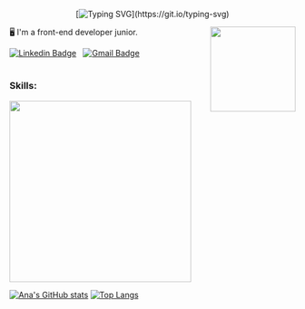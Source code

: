 <div align="center">

  [![Typing SVG](https://readme-typing-svg.herokuapp.com/?color=e33e81&size=35&center=true&vCenter=true&width=1000&lines=Hi,+I'm+Ana+Luiza.)](https://git.io/typing-svg)

  <img height="150" align="right" src="https://media.discordapp.net/attachments/1015469538738970636/1072242998953390130/popcorn.png">

</div>


:desktop_computer: I'm a front-end developer junior.

<div style="display: inline_block"> 

  [![Linkedin Badge](https://img.shields.io/badge/Linkedin-323330?style=for-the-badge&logo=linkedin&logoColor=blue)](https://www.linkedin.com/in/ana-luiza-de-castro/) &nbsp; 
  [![Gmail Badge](https://img.shields.io/badge/-canaluizastro@gmail.com-c14438?style=for-the-badge&logo=Gmail&logoColor=white&link=mailto:canaluizastro@gmail.com)](mailto:canaluizastro@gmail.com) &nbsp;

</div>

#


  ### Skills:

  <img width="320" src="https://skills.thijs.gg/icons?i=html,css,js,ts,react,angular,mysql,bootstrap" >
  

<div style="display: inline_block"> 

  [![Ana's GitHub stats](https://github-readme-stats.vercel.app/api?username=analuizadev&show_icons=true&theme=radical&card_width=200)](https://github.com/anuraghazra/github-readme-stats) 
  [![Top Langs](https://github-readme-stats.vercel.app/api/top-langs/?username=analuizadev&card_width=400&theme=radical)](https://github.com/anuraghazra/github-readme-stats)

</div>



